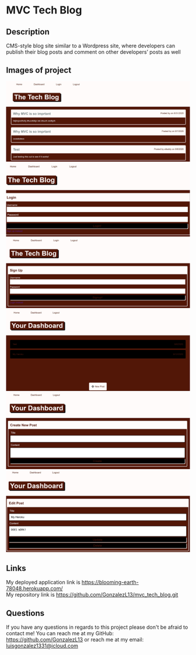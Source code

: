 # **MVC Tech Blog**
## Description
CMS-style blog site similar to a Wordpress site, where developers can publish their blog posts and comment on other developers’ posts as well

## Images of project
<img src="/assets/images/homepage.jpg" width=520px>
<img src="/assets/images/login.jpg" width=520px>
<img src="/assets/images/signup.jpg" width=520px>
<img src="/assets/images/dashboard.jpg" width=520px>
<img src="/assets/images/new-post.jpg" width=520px>
<img src="/assets/images/edit-post.jpg" width=520px>

## Links
My deployed application link is https://blooming-earth-78048.herokuapp.com/<br>
My repository link is https://github.com/GonzalezL13/mvc_tech_blog.git


## Questions
If you have any questions in regards to this project please don't be afraid to contact me!
You can reach me at my GitHub: https://github.com/GonzalezL13
or reach me at my email: luisgonzalez1331@icloud.com
